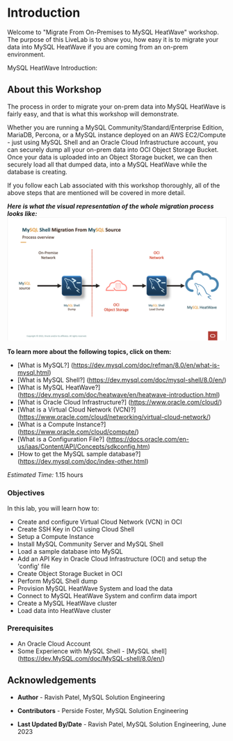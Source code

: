 # Introduction

Welcome to "Migrate From On-Premises to MySQL HeatWave" workshop. The purpose of this LiveLab is to show you, how easy it is to migrate your data into MySQL HeatWave if you are coming from an on-prem environment.


MySQL HeatWave Introduction:
[](youtube:/_i0dhcAVuIw)

## About this Workshop

The process in order to migrate your on-prem data into MySQL HeatWave is fairly easy, and that is what this workshop will demonstrate.

Whether you are running a MySQL Community/Standard/Enterprise Edition, MariaDB, Percona, or a MySQL instance deployed on an AWS EC2/Compute - just using MySQL Shell and an Oracle Cloud Infrastructure account, you can securely dump all your on-prem data into OCI Object Storage Bucket. Once your data is uploaded into an Object Storage bucket, we can then securely load all that dumped data, into a MySQL HeatWave while the database is creating.

If you follow each Lab associated with this workshop thoroughly, all of the above steps that are mentioned will be covered in more detail.

***Here is what the visual representation of the whole migration process looks like:***
![MySQL Migration Process Overview](./images/migrationoverview.png "migration-overview")

**To learn more about the following topics, click on them:**
- [What is MySQL?] (https://dev.mysql.com/doc/refman/8.0/en/what-is-mysql.html)
- [What is MySQL Shell?] (https://dev.mysql.com/doc/mysql-shell/8.0/en/)
- [What is MySQL HeatWave?] (https://dev.mysql.com/doc/heatwave/en/heatwave-introduction.html)
- [What is Oracle Cloud Infrastructure?] (https://www.oracle.com/cloud/)
- [What is a Virtual Cloud Network (VCN)?] (https://www.oracle.com/cloud/networking/virtual-cloud-network/)
- [What is a Compute Instance?] (https://www.oracle.com/cloud/compute/)
- [What is a Configuration File?] (https://docs.oracle.com/en-us/iaas/Content/API/Concepts/sdkconfig.htm)
- [How to get the MySQL sample database?] (https://dev.mysql.com/doc/index-other.html)

_Estimated Time:_ 1.15 hours

### Objectives

In this lab, you will learn how to:

- Create and configure Virtual Cloud Network (VCN) in OCI
- Create SSH Key in OCI using Cloud Shell
- Setup a Compute Instance
- Install MySQL Community Server and MySQL Shell
- Load a sample database into MySQL
- Add an API Key in Oracle Cloud Infrastructure (OCI) and setup the 'config' file
- Create Object Storage Bucket in OCI
- Perform MySQL Shell dump
- Provision MySQL HeatWave System and load the data
- Connect to MySQL HeatWave System and confirm data import
- Create a MySQL HeatWave cluster
- Load data into HeatWave cluster

### Prerequisites

- An Oracle Cloud Account
- Some Experience with MySQL Shell - [MySQL shell] (https://dev.MySQL.com/doc/MySQL-shell/8.0/en/)


## Acknowledgements

- **Author** - Ravish Patel, MySQL Solution Engineering

- **Contributors** - Perside Foster, MySQL Solution Engineering

- **Last Updated By/Date** - Ravish Patel, MySQL Solution Engineering, June 2023
